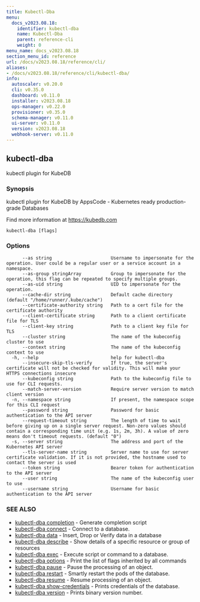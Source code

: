 ```yaml
---
title: Kubectl-Dba
menu:
  docs_v2023.08.18:
    identifier: kubectl-dba
    name: Kubectl-Dba
    parent: reference-cli
    weight: 0
menu_name: docs_v2023.08.18
section_menu_id: reference
url: /docs/v2023.08.18/reference/cli/
aliases:
- /docs/v2023.08.18/reference/cli/kubectl-dba/
info:
  autoscaler: v0.20.0
  cli: v0.35.0
  dashboard: v0.11.0
  installer: v2023.08.18
  ops-manager: v0.22.0
  provisioner: v0.35.0
  schema-manager: v0.11.0
  ui-server: v0.11.0
  version: v2023.08.18
  webhook-server: v0.11.0
---
```


## kubectl-dba

kubectl plugin for KubeDB

### Synopsis

kubectl plugin for KubeDB by AppsCode - Kubernetes ready production-grade Databases

 Find more information at https://kubedb.com

```
kubectl-dba [flags]
```

### Options

```
      --as string                      Username to impersonate for the operation. User could be a regular user or a service account in a namespace.
      --as-group stringArray           Group to impersonate for the operation, this flag can be repeated to specify multiple groups.
      --as-uid string                  UID to impersonate for the operation.
      --cache-dir string               Default cache directory (default "/home/runner/.kube/cache")
      --certificate-authority string   Path to a cert file for the certificate authority
      --client-certificate string      Path to a client certificate file for TLS
      --client-key string              Path to a client key file for TLS
      --cluster string                 The name of the kubeconfig cluster to use
      --context string                 The name of the kubeconfig context to use
  -h, --help                           help for kubectl-dba
      --insecure-skip-tls-verify       If true, the server's certificate will not be checked for validity. This will make your HTTPS connections insecure
      --kubeconfig string              Path to the kubeconfig file to use for CLI requests.
      --match-server-version           Require server version to match client version
  -n, --namespace string               If present, the namespace scope for this CLI request
      --password string                Password for basic authentication to the API server
      --request-timeout string         The length of time to wait before giving up on a single server request. Non-zero values should contain a corresponding time unit (e.g. 1s, 2m, 3h). A value of zero means don't timeout requests. (default "0")
  -s, --server string                  The address and port of the Kubernetes API server
      --tls-server-name string         Server name to use for server certificate validation. If it is not provided, the hostname used to contact the server is used
      --token string                   Bearer token for authentication to the API server
      --user string                    The name of the kubeconfig user to use
      --username string                Username for basic authentication to the API server
```

### SEE ALSO

* [kubectl-dba completion](/docs/v2023.08.18/reference/cli/kubectl-dba_completion)	 - Generate completion script
* [kubectl-dba connect](/docs/v2023.08.18/reference/cli/kubectl-dba_connect)	 - Connect to a database.
* [kubectl-dba data](/docs/v2023.08.18/reference/cli/kubectl-dba_data)	 - Insert, Drop or Verify data in a database
* [kubectl-dba describe](/docs/v2023.08.18/reference/cli/kubectl-dba_describe)	 - Show details of a specific resource or group of resources
* [kubectl-dba exec](/docs/v2023.08.18/reference/cli/kubectl-dba_exec)	 - Execute script or command to a database.
* [kubectl-dba options](/docs/v2023.08.18/reference/cli/kubectl-dba_options)	 - Print the list of flags inherited by all commands
* [kubectl-dba pause](/docs/v2023.08.18/reference/cli/kubectl-dba_pause)	 - Pause the processing of an object.
* [kubectl-dba restart](/docs/v2023.08.18/reference/cli/kubectl-dba_restart)	 - Smartly restart the pods of the database.
* [kubectl-dba resume](/docs/v2023.08.18/reference/cli/kubectl-dba_resume)	 - Resume processing of an object.
* [kubectl-dba show-credentials](/docs/v2023.08.18/reference/cli/kubectl-dba_show-credentials)	 - Prints credentials of the database.
* [kubectl-dba version](/docs/v2023.08.18/reference/cli/kubectl-dba_version)	 - Prints binary version number.

